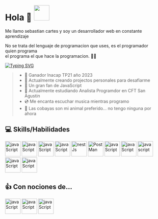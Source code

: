 # Hola 🤘 <img src="https://media.tenor.com/FH7zIvZC8e0AAAAi/anime-girl.gif" width="50" />

Me llamo sebastian cartes y soy un desarrollador web en constante aprendizaje<br>

No se trata del lenguaje de programacion que uses, es el programador quien programa <br> 
el programa el que hace la programacion. 👨‍💻

[![Typing SVG](https://readme-typing-svg.demolab.com/?lines=I+love+js+❤️)](https://git.io/typing-svg)
<br>
>- 🎉 Ganador Inacap TP21 año 2023
>- 🔭 Actualmente creando projectos personales para desafiarme
>- 🌱 Un gran fan de JavaScript
>- 🎒 Actualmente estudiando Analista Programdor en CFT San Agustin
>-  💿 Me encanta escuchar musica mientras programo
>-  🐹 Las cobayas son mi animal preferido... no tengo ninguna por ahora


## 💻 Skills/Habilidades

<div>
    <img src="https://upload.wikimedia.org/wikipedia/commons/thumb/9/99/Unofficial_JavaScript_logo_2.svg/1200px-Unofficial_JavaScript_logo_2.svg.png" alt="javaScript" title="javascript" width="50" />
    <img src="https://cdn.worldvectorlogo.com/logos/nodejs-icon.svg" alt="javaScript" title="javascript" width="50" />
    <img src="https://upload.wikimedia.org/wikipedia/commons/thumb/a/a7/React-icon.svg/2300px-React-icon.svg.png" alt="javaScript" title="javascript" width="50" />
    <img src="https://cdn.icon-icons.com/icons2/2415/PNG/512/mongodb_original_logo_icon_146424.png" alt="javaScript" title="javascript" width="50" />
    <img src="https://upload.wikimedia.org/wikipedia/commons/a/a8/NestJS.svg" alt="nestJs" title="nestJs" width="50" />
    <img src="https://seeklogo.com/images/P/postman-logo-0087CA0D15-seeklogo.com.png" alt="PostMan" title="PostMan" width="50" />
    <img src="https://static-00.iconduck.com/assets.00/typescript-icon-icon-1024x1024-vh3pfez8.png" alt="javaScript" title="javascript" width="50" /> 
    <img src="https://upload.wikimedia.org/wikipedia/commons/thumb/d/d5/Tailwind_CSS_Logo.svg/320px-Tailwind_CSS_Logo.svg.png" alt="javaScript" title="javascript" width="50" />   
    <img src="https://upload.wikimedia.org/wikipedia/commons/thumb/3/38/HTML5_Badge.svg/800px-HTML5_Badge.svg.png" title="javascript" width="50" />   
    <img src="https://upload.wikimedia.org/wikipedia/commons/thumb/6/62/CSS3_logo.svg/800px-CSS3_logo.svg.png" alt="javaScript" title="javascript" width="50" />  
    <img src="https://upload.wikimedia.org/wikipedia/commons/thumb/3/3f/Git_icon.svg/2048px-Git_icon.svg.png" alt="javaScript" title="javascript" width="50" />    
    
</div>

## 👍 Con nociones de...

<div>
    <img src="https://cdn-icons-png.flaticon.com/512/226/226777.png" alt="javaScript" title="javascript" width="50" /> 
    <img src="https://upload.wikimedia.org/wikipedia/commons/thumb/1/1f/Python_logo_01.svg/600px-Python_logo_01.svg.png" alt="javaScript" title="javascript" width="50" /> 
    <img src="https://upload.wikimedia.org/wikipedia/commons/thumb/2/29/Postgresql_elephant.svg/640px-Postgresql_elephant.svg.png" alt="javaScript" title="javascript" width="50" />   
</div>

